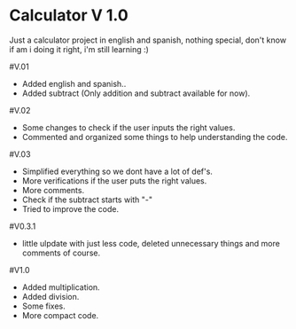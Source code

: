 # Calculator V 1.0
Just a calculator project in english and spanish, nothing special, don't know if am i doing it right, i'm still learning :)

#V.01
- Added english and spanish..
- Added subtract (Only addition and subtract available for now).

#V.02
- Some changes to check if the user inputs the right values.
- Commented and organized some things to help understanding the code.

#V.03
- Simplified everything so we dont have a lot of def's.
- More verifications if the user puts the right values.
- More comments.
- Check if the subtract starts with "-"
- Tried to improve the code.

#V0.3.1
- little ulpdate with just less code, deleted unnecessary things and more comments of course.

#V1.0
- Added multiplication.
- Added division.
- Some fixes.
- More compact code.
